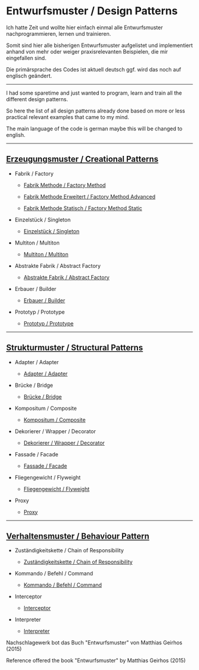 # Entwurfsmuster / Design Patterns

Ich hatte Zeit und wollte hier einfach einmal alle Entwurfsmuster nachprogrammieren, lernen und  trainieren.

Somit sind hier alle bisherigen Entwurfsmuster aufgelistet und implementiert anhand von mehr oder weiger praxisrelevanten Beispielen, die mir eingefallen sind.

Die primärsprache des Codes ist aktuell deutsch ggf. wird das noch auf englisch geändert.

---

I had some sparetime and just wanted to program, learn and train all the different design patterns.

So here the list of all design patterns already done based on more or less practical relevant examples that came to my mind.

The main language of the code is german maybe this will be changed to english.

---

## [Erzeugungsmuster / Creational Patterns](https://github.com/mschoeffel/DesignPattern/tree/master/src/erzeugungsmuster)

* Fabrik / Factory

  * [Fabrik Methode / Factory Method](https://github.com/mschoeffel/DesignPattern/tree/master/src/erzeugungsmuster/factorymethod)

  * [Fabrik Methode Erweitert / Factory Method Advanced](https://github.com/mschoeffel/DesignPattern/tree/master/src/erzeugungsmuster/factorymethodmore)

  * [Fabrik Methode Statisch / Factory Method Static](https://github.com/mschoeffel/DesignPattern/tree/master/src/erzeugungsmuster/factorymethodstatic)

* Einzelstück / Singleton
  
  * [Einzelstück / Singleton](https://github.com/mschoeffel/DesignPattern/tree/master/src/erzeugungsmuster/singleton)

* Multiton / Multiton

  * [Multiton / Multiton](https://github.com/mschoeffel/DesignPattern/tree/master/src/erzeugungsmuster/multiton)
  
* Abstrakte Fabrik / Abstract Factory
  
  * [Abstrakte Fabrik / Abstract Factory](https://github.com/mschoeffel/DesignPattern/tree/master/src/erzeugungsmuster/abstractfactory)

* Erbauer / Builder

  * [Erbauer / Builder](https://github.com/mschoeffel/DesignPattern/tree/master/src/erzeugungsmuster/builder)

* Prototyp / Prototype

  * [Prototyp / Prototype](https://github.com/mschoeffel/DesignPattern/tree/master/src/erzeugungsmuster/prototype)
---

## [Strukturmuster / Structural Patterns](https://github.com/mschoeffel/DesignPattern/tree/master/src/strukturmuster)

* Adapter / Adapter

  * [Adapter / Adapter](https://github.com/mschoeffel/DesignPattern/tree/master/src/strukturmuster/adapter)

* Brücke / Bridge

  * [Brücke / Bridge](https://github.com/mschoeffel/DesignPattern/tree/master/src/strukturmuster/bridge)
  
* Kompositum / Composite

  * [Kompositum / Composite](https://github.com/mschoeffel/DesignPattern/tree/master/src/strukturmuster/kompositum)
  
* Dekorierer / Wrapper / Decorator
 
  * [Dekorierer / Wrapper / Decorator](https://github.com/mschoeffel/DesignPattern/tree/master/src/strukturmuster/dekorierer)
  
* Fassade / Facade

  * [Fassade / Facade](https://github.com/mschoeffel/DesignPattern/tree/master/src/strukturmuster/fassade)

* Fliegengewicht / Flyweight

  * [Fliegengewicht / Flyweight](https://github.com/mschoeffel/DesignPattern/tree/master/src/strukturmuster/flyweight)
  
* Proxy

  * [Proxy](https://github.com/mschoeffel/DesignPattern/tree/master/src/strukturmuster/proxy)

---

## [Verhaltensmuster / Behaviour Pattern](https://github.com/mschoeffel/DesignPattern/tree/master/src/verhaltensmuster)

* Zuständigkeitskette / Chain of Responsibility

  * [Zuständigkeitskette / Chain of Responsibility](https://github.com/mschoeffel/DesignPattern/tree/master/src/verhaltensmuster/zustaendigkeitskette)

* Kommando / Befehl / Command

  * [Kommando / Befehl / Command](https://github.com/mschoeffel/DesignPattern/tree/master/src/verhaltensmuster/kommando)
  
* Interceptor

  * [Interceptor](https://github.com/mschoeffel/DesignPattern/tree/master/src/verhaltensmuster/interceptor)
  
* Interpreter

  * [Interpreter](https://github.com/mschoeffel/DesignPattern/tree/master/src/verhaltensmuster/interpreter)




Nachschlagewerk bot das Buch "Entwurfsmuster" von Matthias Geirhos (2015)

Reference offered the book "Entwurfsmuster" by Matthias Geirhos (2015) 